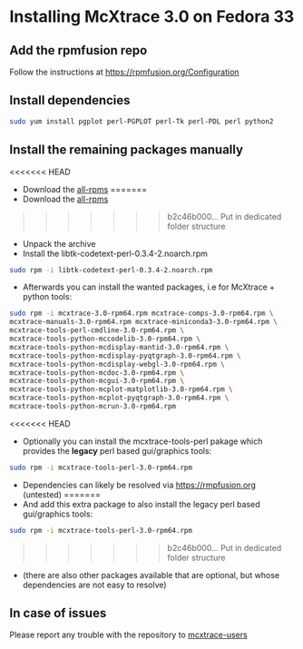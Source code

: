# Installing McXtrace 3.0 on Fedora 33

## Add the rpmfusion repo
Follow the instructions at https://rpmfusion.org/Configuration

## Install dependencies
```bash
sudo yum install pgplot perl-PGPLOT perl-Tk perl-PDL perl python2
```

## Install the remaining packages manually
<<<<<<< HEAD
* Download the [all-rpms](http://download.mcxtrace.org/mcxtrace-3.0/linux/fedora/all-rpms.tgz)
=======
* Download the [all-rpms](http://download.mcxtrace.org/current/linux/mcxtrace-3.0-rpm64-Fedora33/all-rpms.tgz)
>>>>>>> b2c46b000... Put in dedicated folder structure
* Unpack the archive
* Install the libtk-codetext-perl-0.3.4-2.noarch.rpm
```bash
sudo rpm -i libtk-codetext-perl-0.3.4-2.noarch.rpm
```
* Afterwards you can install the wanted packages, i.e for McXtrace + python
tools:
```bash
sudo rpm -i mcxtrace-3.0-rpm64.rpm mcxtrace-comps-3.0-rpm64.rpm \
mcxtrace-manuals-3.0-rpm64.rpm mcxtrace-miniconda3-3.0-rpm64.rpm \
mcxtrace-tools-perl-cmdline-3.0-rpm64.rpm \
mcxtrace-tools-python-mccodelib-3.0-rpm64.rpm \
mcxtrace-tools-python-mcdisplay-mantid-3.0-rpm64.rpm \
mcxtrace-tools-python-mcdisplay-pyqtgraph-3.0-rpm64.rpm \
mcxtrace-tools-python-mcdisplay-webgl-3.0-rpm64.rpm \
mcxtrace-tools-python-mcdoc-3.0-rpm64.rpm \
mcxtrace-tools-python-mcgui-3.0-rpm64.rpm \
mcxtrace-tools-python-mcplot-matplotlib-3.0-rpm64.rpm \
mcxtrace-tools-python-mcplot-pyqtgraph-3.0-rpm64.rpm \
mcxtrace-tools-python-mcrun-3.0-rpm64.rpm
```
<<<<<<< HEAD

* Optionally you can install the mcxtrace-tools-perl pakage which provides the **legacy** perl based gui/graphics tools:
```bash
sudo rpm -i mcxtrace-tools-perl-3.0-rpm64.rpm
```
* Dependencies can likely be resolved via https://rmpfusion.org (untested)
=======
* And add this extra package to also install the legacy perl based gui/graphics tools:
```bash
sudo rpm -i mcxtrace-tools-perl-3.0-rpm64.rpm
```
>>>>>>> b2c46b000... Put in dedicated folder structure
* (there are also other packages available that are optional, but
  whose dependencies are not easy to resolve)

## In case of issues
Please report any trouble with the repository to [mcxtrace-users](mailto:mcxtrace-users@mcxtrace.org)

